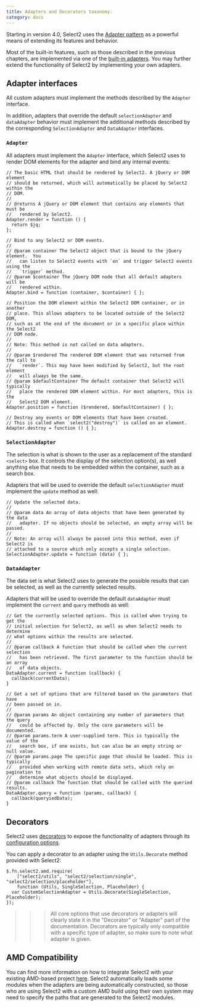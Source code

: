 ```yaml
---
title: Adapters and Decorators taxonomy:
category: docs
---
```


Starting in version 4.0, Select2 uses the [Adapter pattern](https://en.wikipedia.org/wiki/Adapter_pattern) as a powerful
means of extending its features and behavior.

Most of the built-in features, such as those described in the previous chapters, are implemented via one of
the [built-in adapters](/advanced/default-adapters). You may further extend the functionality of Select2 by implementing
your own adapters.

## Adapter interfaces

All custom adapters must implement the methods described by the `Adapter` interface.

In addition, adapters that override the default `selectionAdapter` and `dataAdapter` behavior must implement the
additional methods described by the corresponding `SelectionAdapter` and `DataAdapter` interfaces.

### `Adapter`

All adapters must implement the `Adapter` interface, which Select2 uses to render DOM elements for the adapter and bind
any internal events:

```
// The basic HTML that should be rendered by Select2. A jQuery or DOM element
// should be returned, which will automatically be placed by Select2 within the
// DOM.
//
// @returns A jQuery or DOM element that contains any elements that must be
//   rendered by Select2.
Adapter.render = function () {
  return $jq;
};

// Bind to any Select2 or DOM events.
//
// @param container The Select2 object that is bound to the jQuery element.  You
//   can listen to Select2 events with `on` and trigger Select2 events using the
//   `trigger` method.
// @param $container The jQuery DOM node that all default adapters will be
//   rendered within.
Adapter.bind = function (container, $container) { };

// Position the DOM element within the Select2 DOM container, or in another
// place. This allows adapters to be located outside of the Select2 DOM,
// such as at the end of the document or in a specific place within the Select2
// DOM node.
//
// Note: This method is not called on data adapters.
//
// @param $rendered The rendered DOM element that was returned from the call to
//   `render`. This may have been modified by Select2, but the root element
//   will always be the same.
// @param $defaultContainer The default container that Select2 will typically
//   place the rendered DOM element within. For most adapters, this is the
//   Select2 DOM element.
Adapter.position = function ($rendered, $defaultContainer) { };

// Destroy any events or DOM elements that have been created.
// This is called when `select2("destroy")` is called on an element.
Adapter.destroy = function () { };
```

### `SelectionAdapter`

The selection is what is shown to the user as a replacement of the standard `<select>` box. It controls the display of
the selection option(s), as well anything else that needs to be embedded within the container, such as a search box.

Adapters that will be used to override the default `selectionAdapter` must implement the `update` method as well:

```
// Update the selected data.
//
// @param data An array of data objects that have been generated by the data
//   adapter. If no objects should be selected, an empty array will be passed.
//
// Note: An array will always be passed into this method, even if Select2 is
// attached to a source which only accepts a single selection.
SelectionAdapter.update = function (data) { };
```

### `DataAdapter`

The data set is what Select2 uses to generate the possible results that can be selected, as well as the currently
selected results.

Adapters that will be used to override the default `dataAdapter`  must implement the `current` and `query` methods as
well:

```
// Get the currently selected options. This is called when trying to get the
// initial selection for Select2, as well as when Select2 needs to determine
// what options within the results are selected.
//
// @param callback A function that should be called when the current selection
//   has been retrieved. The first parameter to the function should be an array
//   of data objects.
DataAdapter.current = function (callback) {
  callback(currentData);
}

// Get a set of options that are filtered based on the parameters that have
// been passed on in.
//
// @param params An object containing any number of parameters that the query
//   could be affected by. Only the core parameters will be documented.
// @param params.term A user-supplied term. This is typically the value of the
//   search box, if one exists, but can also be an empty string or null value.
// @param params.page The specific page that should be loaded. This is typically
//   provided when working with remote data sets, which rely on pagination to
//   determine what objects should be displayed.
// @param callback The function that should be called with the queried results.
DataAdapter.query = function (params, callback) {
  callback(queryiedData);
}
```

## Decorators

Select2 uses [decorators](https://en.wikipedia.org/wiki/Decorator_pattern) to expose the functionality of adapters
through its [configuration options](/configuration).

You can apply a decorator to an adapter using the `Utils.Decorate` method provided with Select2:

```
$.fn.select2.amd.require(
    ["select2/utils", "select2/selection/single", "select2/selection/placeholder"],
    function (Utils, SingleSelection, Placeholder) {
  var CustomSelectionAdapter = Utils.Decorate(SingleSelection, Placeholder);
});
```

> > > All core options that use decorators or adapters will clearly state it in the "Decorator" or "Adapter" part of the documentation. Decorators are typically only compatible with a specific type of adapter, so make sure to note what adapter is given.

## AMD Compatibility

You can find more information on how to integrate Select2 with your existing AMD-based
project [here](/getting-started/builds-and-modules). Select2 automatically loads some modules when the adapters are
being automatically constructed, so those who are using Select2 with a custom AMD build using their own system may need
to specify the paths that are generated to the Select2 modules.
